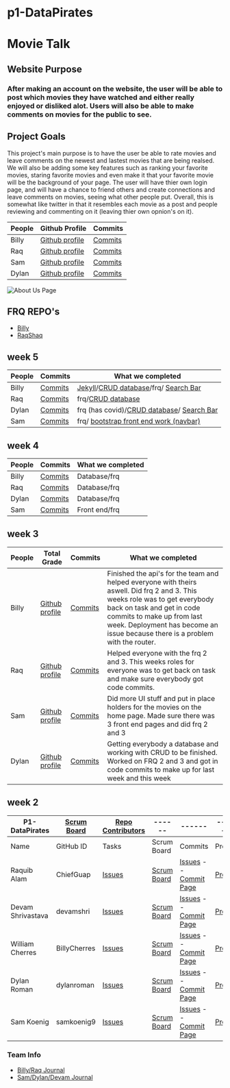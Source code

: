 # p1-DataPirates 
# Movie Talk
## Website Purpose
### After making an account on the website, the user will be able to post which movies they have watched and either really enjoyed or disliked alot. Users will also be able to make comments on movies for the public to see. 

## Project Goals
This project's main purpose is to have the user be able to rate movies and leave comments on the newest and lastest movies that are being realsed. We will also be adding some key features such as ranking your favorite movies, staring favorite movies and even make it that your favorite movie will be the background of your page. The user will have thier own login page, and will have a chance to friend others and create connections and leave comments on movies, seeing what other people put. Overall, this is somewhat like twitter in that it resembles each movie as a post and people reviewing and commenting on it (leaving thier own opnion's on it). 

People | Github Profile | Commits |
-------------  | -------------- | -------------- |
Billy  | [Github profile](https://github.com/BillyCherres) |[Commits](https://github.com/ChiefGuap/p1-DataPirates/commits?author=BillyCherres)| 
Raq   | [Github profile](https://github.com/ChiefGuap) |[Commits](https://github.com/ChiefGuap/p1-DataPirates/commits?author=ChiefGuap)| 
Sam  |[Github profile](https://github.com/samkoenig9) |[Commits](https://github.com/ChiefGuap/p1-DataPirates/commits?author=samkoenig9)| 
Dylan   | [Github profile](https://github.com/dylanroman) |[Commits](https://github.com/ChiefGuap/p1-DataPirates/commits?author=dylanroman)| 


![About Us Page](https://user-images.githubusercontent.com/72891935/148991151-345d249d-e8bf-4612-84a4-eccff8b9dea7.png)





 ## FRQ REPO's
 - [Billy](https://github.com/BillyCherres/frq-all-of-them)
 - [RaqShaq](https://github.com/ChiefGuap/FRQ-s-for-AP-Computer-Science-A/tree/main)
  
## week 5

People | Commits | What we completed |
------------- | -------------- | -------------- |
Billy  | [Commits](https://github.com/ChiefGuap/p1-DataPirates/commits?author=BillyCherres) | [Jekyll](https://chiefguap.github.io/p1-DataPirates/)/[CRUD database](https://movietalk.nighthawkcodingsociety.com/ar2022/admin)/frq/ [Search Bar](https://movietalk.nighthawkcodingsociety.com/search)  |
Raq  | [Commits](https://github.com/ChiefGuap/p1-DataPirates/commits?author=ChiefGuap) |  frq/[CRUD database](https://movietalk.nighthawkcodingsociety.com/ar2022/admin) |
Dylan  | [Commits](https://github.com/ChiefGuap/p1-DataPirates/commits?author=dylanroman) |  frq (has covid)/[CRUD database](https://movietalk.nighthawkcodingsociety.com/ar2022/admin)/ [Search Bar](https://movietalk.nighthawkcodingsociety.com/search) |
Sam  |[Commits](https://github.com/ChiefGuap/p1-DataPirates/commits?author=samkoenig9)  | frq/ [bootstrap front end work (navbar)](https://movietalk.nighthawkcodingsociety.com)  |



## week 4

People | Commits | What we completed |
------------- | -------------- | -------------- |
Billy  | [Commits](https://github.com/ChiefGuap/p1-DataPirates/commits?author=BillyCherres) | Database/frq  |
Raq  | [Commits](https://github.com/ChiefGuap/p1-DataPirates/commits?author=ChiefGuap) |  Database/frq |
Dylan  | [Commits](https://github.com/ChiefGuap/p1-DataPirates/commits?author=dylanroman) |  Database/frq |
Sam  |[Commits](https://github.com/ChiefGuap/p1-DataPirates/commits?author=samkoenig9)  | Front end/frq  |
              
  
  
## week 3

People | Total Grade | Commits | What we completed |
-------------  | -------------- | -------------- | -------------- |
Billy  | [Github profile](https://github.com/BillyCherres) |[Commits](https://github.com/ChiefGuap/p1-DataPirates/commits?author=BillyCherres)|Finished the api's for the team and helped everyone with theirs aswell. Did frq 2 and 3. This weeks role was to get everybody back on task and get in code commits to make up from last week. Deployment has become an issue because there is a problem with the router. | 
Raq   | [Github profile](https://github.com/ChiefGuap) |[Commits](https://github.com/ChiefGuap/p1-DataPirates/commits?author=ChiefGuap)|Helped everyone with the frq 2 and 3. This weeks roles for everyone was to get back on task and make sure everybody got code commits. | 
Sam  |[Github profile](https://github.com/samkoenig9) |[Commits](https://github.com/ChiefGuap/p1-DataPirates/commits?author=samkoenig9)|Did more UI stuff and put in place holders for the movies on the home page. Made sure there was 3 front end pages and did frq 2 and 3| 
Dylan   | [Github profile](https://github.com/dylanroman) |[Commits](https://github.com/ChiefGuap/p1-DataPirates/commits?author=dylanroman)|Getting everybody a database and working with CRUD to be finished. Worked on FRQ 2 and 3 and got in code commits to make up for last week and this week | 


  
  
## week 2

P1-DataPirates   | [Scrum Board](https://github.com/ChiefGuap/p1-DataPirates/projects/1) | [Repo Contributors](https://github.com/ChiefGuap/p1-DataPirates/graphs/contributors) | ------ | ------ | ------ |
------ | ------ | ------ | ------ | ------ | ------ |
Name            | GitHub ID | Tasks | Scrum Board | Commits | Profile |
Raquib Alam | ChiefGuap | [Issues](https://github.com/ChiefGuap/p1-DataPirates/issues?q=is%3Aissue+assignee%3AChiefGuap+) | [Scrum Board](https://github.com/ChiefGuap/p1-DataPirates/projects/1?card_filter_query=assignee%3AChiefGuap) | [Issues](https://github.com/ChiefGuap/p1-DataPirates/issues/assigned/ChiefGuap) -- [Commit Page](https://github.com/ChiefGuap/p1-DataPirates/commits?author=ChiefGuap)| [Profile](https://github.com/ChiefGuap) |
Devam Shrivastava | devamshri | [Issues](https://github.com/ChiefGuap/p1-DataPirates/issues?q=is%3Aissue+assignee%3Adevamshri+) | [Scrum Board](https://github.com/ChiefGuap/p1-DataPirates/projects/1?card_filter_query=assignee%3Adevamshri) | [Issues](https://github.com/ChiefGuap/p1-DataPirates/issues/assigned/devamshri) -- [Commit Page](https://github.com/ChiefGuap/p1-DataPirates/commits?author=devamshri)| [Profile](https://github.com/devamshri) |
William Cherres | BillyCherres | [Issues](https://github.com/ChiefGuap/p1-DataPirates/issues?q=is%3Aissue+assignee%3ABillyCherres+) | [Scrum Board](https://github.com/ChiefGuap/p1-DataPirates/projects/1?card_filter_query=assignee%3ABillyCherres) | [Issues](https://github.com/ChiefGuap/p1-DataPirates/issues/assigned/BillyCherres) -- [Commit Page](https://github.com/ChiefGuap/p1-DataPirates/commits?author=BillyCherres)| [Profile](https://github.com/BillyCherres) | 
Dylan Roman | dylanroman | [Issues](https://github.com/ChiefGuap/p1-DataPirates/issues?q=is%3Aissue+assignee%3Adylanroman+) | [Scrum Board](https://github.com/ChiefGuap/p1-DataPirates/projects/1?card_filter_query=assignee%3Adylanroman) | [Issues](https://github.com/ChiefGuap/p1-DataPirates/issues/assigned/dylanroman) -- [Commit Page](https://github.com/ChiefGuap/p1-DataPirates/commits?author=dylanroman)| [Profile](https://github.com/dylanroman) |
Sam Koenig | samkoenig9 | [Issues](https://github.com/ChiefGuap/p1-DataPirates/issues?q=is%3Aissue+assignee%3Asamkoenig9+) | [Scrum Board](https://github.com/ChiefGuap/p1-DataPirates/projects/1?card_filter_query=assignee%3Asamkoenig9) | [Issues](https://github.com/ChiefGuap/p1-DataPirates/issues/assigned/samkoenig9) -- [Commit Page](https://github.com/ChiefGuap/p1-DataPirates/commits?author=samkoenig9)| [Profile](https://github.com/samkoenig9) |
  
  
  
### Team Info
- [Billy/Raq Journal](https://docs.google.com/document/d/1mcRnMQT0GDW596qT5bl8U42L6-XRTjykO_ndIaXuAvc/edit)
- [Sam/Dylan/Devam Journal](https://docs.google.com/document/d/1tSdTbmLj6imljpYDC7OJZhwsZqx2VFLlgDK_WOr7RJA/edit)


